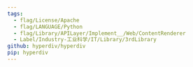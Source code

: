 ```yaml
---
tags:
  - flag/License/Apache
  - flag/LANGUAGE/Python
  - flag/Library/APILayer/Implement__/Web/ContentRenderer
  - Label/Industry-工业科学/IT/Library/3rdLibrary
github: hyperdiv/hyperdiv
pip: hyperdiv
---
```

